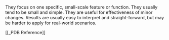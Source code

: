 They focus on one specific, small-scale feature or function. They usually tend to be small and simple. They are useful for effectiveness of minor changes. Results are usually easy to interpret and straight-forward, but may be harder to apply for real-world scenarios.


[[_PDB Reference]]